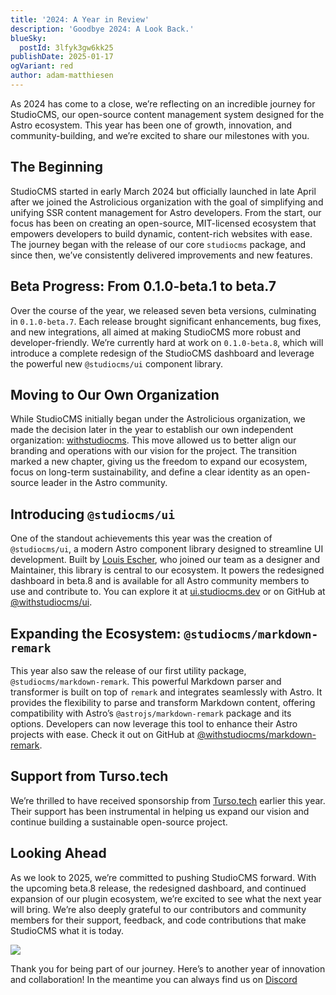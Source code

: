 ```yaml
---
title: '2024: A Year in Review'
description: 'Goodbye 2024: A Look Back.'
blueSky:
  postId: 3lfyk3gw6kk25
publishDate: 2025-01-17
ogVariant: red
author: adam-matthiesen
---
```


As 2024 has come to a close, we’re reflecting on an incredible journey for StudioCMS, our open-source content management system designed for the Astro ecosystem. This year has been one of growth, innovation, and community-building, and we’re excited to share our milestones with you.

## The Beginning

StudioCMS started in early  March 2024 but officially launched in late April after we joined the Astrolicious organization with the goal of simplifying and unifying SSR content management for Astro developers. From the start, our focus has been on creating an open-source, MIT-licensed ecosystem that empowers developers to build dynamic, content-rich websites with ease. The journey began with the release of our core `studiocms` package, and since then, we’ve consistently delivered improvements and new features.

## Beta Progress: From 0.1.0-beta.1 to beta.7

Over the course of the year, we released seven beta versions, culminating in `0.1.0-beta.7`. Each release brought significant enhancements, bug fixes, and new integrations, all aimed at making StudioCMS more robust and developer-friendly. We’re currently hard at work on `0.1.0-beta.8`, which will introduce a complete redesign of the StudioCMS dashboard and leverage the powerful new `@studiocms/ui` component library.

## Moving to Our Own Organization

While StudioCMS initially began under the Astrolicious organization, we made the decision later in the year to establish our own independent organization: [withstudiocms](https://github.com/withstudiocms). This move allowed us to better align our branding and operations with our vision for the project. The transition marked a new chapter, giving us the freedom to expand our ecosystem, focus on long-term sustainability, and define a clear identity as an open-source leader in the Astro community.

## Introducing `@studiocms/ui`

One of the standout achievements this year was the creation of `@studiocms/ui`, a modern Astro component library designed to streamline UI development. Built by [Louis Escher](https://github.com/louisescher), who joined our team as a designer and Maintainer, this library is central to our ecosystem. It powers the redesigned dashboard in beta.8 and is available for all Astro community members to use and contribute to. You can explore it at [ui.studiocms.dev](https://ui.studiocms.dev) or on GitHub at [@withstudiocms/ui](https://github.com/withstudiocms/ui).

## Expanding the Ecosystem: `@studiocms/markdown-remark`

This year also saw the release of our first utility package, `@studiocms/markdown-remark`. This powerful Markdown parser and transformer is built on top of `remark` and integrates seamlessly with Astro. It provides the flexibility to parse and transform Markdown content, offering compatibility with Astro’s `@astrojs/markdown-remark` package and its options. Developers can now leverage this tool to enhance their Astro projects with ease. Check it out on GitHub at [@withstudiocms/markdown-remark](https://github.com/withstudiocms/markdown-remark).

## Support from Turso.tech

We’re thrilled to have received sponsorship from [Turso.tech](https://turso.tech) earlier this year. Their support has been instrumental in helping us expand our vision and continue building a sustainable open-source project.

## Looking Ahead

As we look to 2025, we’re committed to pushing StudioCMS forward. With the upcoming beta.8 release, the redesigned dashboard, and continued expansion of our plugin ecosystem, we’re excited to see what the next year will bring. We’re also deeply grateful to our contributors and community members for their support, feedback, and code contributions that make StudioCMS what it is today.

<a href="https://github.com/withstudiocms/studiocms/graphs/contributors">
  <img src="https://contrib.rocks/image?repo=withstudiocms/studiocms" />
</a>

Thank you for being part of our journey. Here’s to another year of innovation and collaboration! In the meantime you can always find us on [Discord](https://chat.studiocms.dev)

